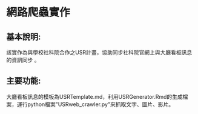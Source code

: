 # 網路爬蟲實作

## 基本說明:

該實作為與學校社科院合作之USR計畫，協助同步社科院官網上與大廳看板訊息的資訊同步
。

## 主要功能:

大廳看板訊息的模板為USRTemplate.md，利用USRGenerator.Rmd的生成檔案，運行python檔案"USRweb_crawler.py"來抓取文字、圖片、影片。
